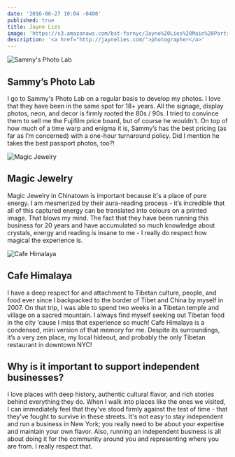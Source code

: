 ```yaml
---
date: '2016-06-27 10:04 -0400'
published: true
title: Jayne Lies
image: 'https://s3.amazonaws.com/bst-fornyc/Jayne%20Lies%20Main%20Portrait.jpg'
description: '<a href="http://jaynelies.com/">photographer</a>'
---
```

![Sammy's Photo Lab](https://s3.amazonaws.com/bst-fornyc/Jayne%20Lies%20Sammy's%20Photo%20Lab.jpg)
## Sammy’s Photo Lab

I go to Sammy's Photo Lab on a regular basis to develop my photos. I love that they have been in the same spot for 18+ years. All the signage, display photos, neon, and decor is firmly rooted the 80s / 90s. I tried to convince them to sell me the Fujifilm price board, but of course he wouldn't. On top of how much of a time warp and enigma it is, Sammy’s has the best pricing (as far as I’m concerned) with a one-hour turnaround policy. Did I mention he takes the best passport photos, too?!

![Magic Jewelry](https://s3.amazonaws.com/bst-fornyc/Jayne%20Lies%20Magic%20Jewelry.jpg)
## Magic Jewelry

Magic Jewelry in Chinatown is important because it's a place of pure energy. I am mesmerized by their aura-reading process - it’s incredible that all of this captured energy can be translated into colours on a printed image. That blows my mind. The fact that they have been running this business for 20 years and have accumulated so much knowledge about crystals, energy and reading is insane to me - I really do respect how magical the experience is. 

![Cafe Himalaya](https://s3.amazonaws.com/bst-fornyc/Jayne%20Lies%20Cafe%20Himalaya.jpg)
## Cafe Himalaya

I have a deep respect for and attachment to Tibetan culture, people, and food ever since I backpacked to the border of Tibet and China by myself in 2007. On that trip, I was able to spend two weeks in a Tibetan temple and village on a sacred mountain. I always find myself seeking out Tibetan food in the city ‘cause I miss that experience so much! Cafe Himalaya is a condensed, mini version of that memory for me. Despite its surroundings, it’s a very zen place, my local hideout, and probably the only Tibetan restaurant in downtown NYC! 

## Why is it important to support independent businesses?

I love places with deep history, authentic cultural flavor, and rich stories behind everything they do. When I walk into places like the ones we visited, I can immediately feel that they've stood firmly against the test of time - that they’ve fought to survive in these streets. It's not easy to stay independent and run a business in New York; you really need to be about your expertise and maintain your own flavor. Also, running an independent business is all about doing it for the community around you and representing where you are from. I really respect that.
